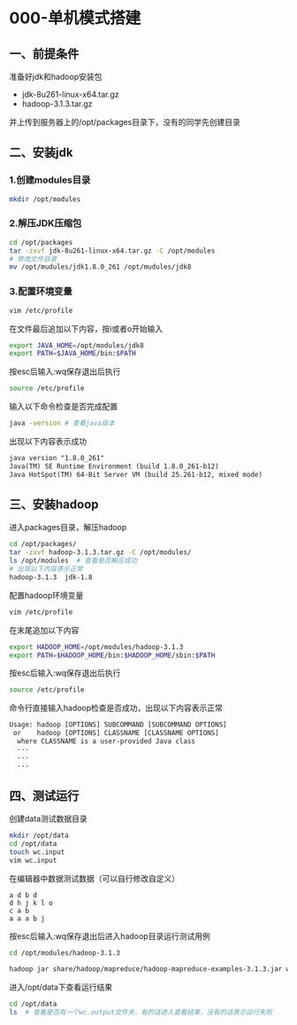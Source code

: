 # 000-单机模式搭建

## 一、前提条件

准备好jdk和hadoop安装包

- jdk-8u261-linux-x64.tar.gz
- hadoop-3.1.3.tar.gz

并上传到服务器上的/opt/packages目录下，没有的同学先创建目录

## 二、安装jdk

### 1.创建modules目录

```sh
mkdir /opt/modules
```

### 2.解压JDK压缩包

```sh
cd /opt/packages
tar -zxvf jdk-8u261-linux-x64.tar.gz -C /opt/modules
# 修改文件目录
mv /opt/mudules/jdk1.8.0_261 /opt/mudules/jdk8
```

### 3.配置环境变量

```sh
vim /etc/profile
```

在文件最后追加以下内容，按i或者o开始输入

```sh
export JAVA_HOME=/opt/modules/jdk8
export PATH=$JAVA_HOME/bin:$PATH
```

按esc后输入:wq保存退出后执行

```sh
source /etc/profile
```

输入以下命令检查是否完成配置

```sh
java -version # 查看java版本
```

出现以下内容表示成功

```tex
java version "1.8.0_261"
Java(TM) SE Runtime Environment (build 1.8.0_261-b12)
Java HotSpot(TM) 64-Bit Server VM (build 25.261-b12, mixed mode)
```

## 三、安装hadoop

进入packages目录，解压hadoop

```sh
cd /opt/packages/
tar -zxvf hadoop-3.1.3.tar.gz -C /opt/modules/
ls /opt/modules  # 查看是否解压成功
# 出现以下内容表示正常
hadoop-3.1.3  jdk-1.8
```

配置hadoop环境变量

```sh
vim /etc/profile
```

在末尾追加以下内容

```sh
export HADOOP_HOME=/opt/modules/hadoop-3.1.3
export PATH=$HADOOP_HOME/bin:$HADOOP_HOME/sbin:$PATH
```

按esc后输入:wq保存退出后执行

```sh
source /etc/profile
```

命令行直接输入hadoop检查是否成功，出现以下内容表示正常

```tex
Usage: hadoop [OPTIONS] SUBCOMMAND [SUBCOMMAND OPTIONS]
 or    hadoop [OPTIONS] CLASSNAME [CLASSNAME OPTIONS]
  where CLASSNAME is a user-provided Java class
  ···
  ···
  ···
```

## 四、测试运行

创建data测试数据目录

```sh
mkdir /opt/data
cd /opt/data
touch wc.input
vim wc.input
```

在编辑器中数据测试数据（可以自行修改自定义）

```
a d b d
d h j k l o
c a b
a a a b j
```

按esc后输入:wq保存退出后进入hadoop目录运行测试用例

```sh
cd /opt/modules/hadoop-3.1.3

hadoop jar share/hadoop/mapreduce/hadoop-mapreduce-examples-3.1.3.jar wordcount /opt/data/wc.input /opt/data/wc.output
```

进入/opt/data下查看运行结果

```sh
cd /opt/data
ls  # 查看是否有一个wc.output文件夹，有的话进入查看结果，没有的话表示运行失败
```





